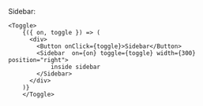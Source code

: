 Sidebar: 

    <Toggle>
        {({ on, toggle }) => (
          <div>
            <Button onClick={toggle}>Sidebar</Button>
            <Sidebar  on={on} toggle={toggle} width={300} position="right">
                inside sidebar
            </Sidebar>  
          </div>
        )}
        </Toggle> 
